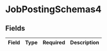 # JobPostingSchemas4


## Fields

| Field       | Type        | Required    | Description |
| ----------- | ----------- | ----------- | ----------- |